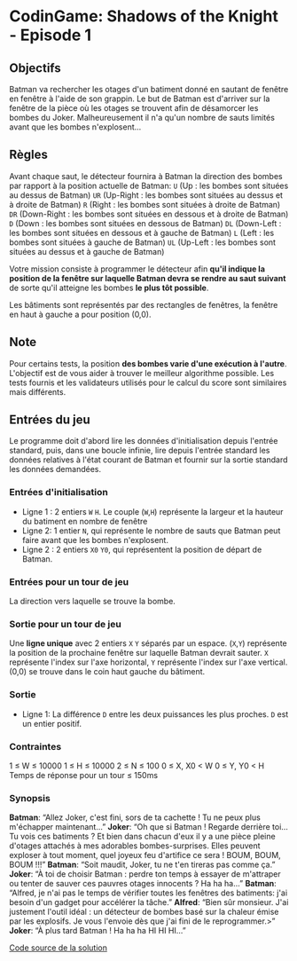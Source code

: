# CodinGame: Shadows of the Knight - Episode 1

## Objectifs

Batman va rechercher les otages d'un batiment donné en sautant de fenêtre en fenêtre à l'aide de son grappin. Le but de Batman est d'arriver sur la fenêtre de la pièce où les otages se trouvent afin de désamorcer les bombes du Joker. Malheureusement il n'a qu'un nombre de sauts limités avant que les bombes n'explosent...

## Règles

Avant chaque saut, le détecteur fournira à Batman la direction des bombes par rapport à la position actuelle de Batman:
`U` (Up : les bombes sont situées au dessus de Batman)
`UR` (Up-Right : les bombes sont situées au dessus et à droite de Batman)
`R` (Right : les bombes sont situées à droite de Batman)
`DR` (Down-Right : les bombes sont situées en dessous et à droite de Batman)
`D` (Down : les bombes sont situées en dessous de Batman)
`DL` (Down-Left : les bombes sont situées en dessous et à gauche de Batman)
`L` (Left : les bombes sont situées à gauche de Batman)
`UL` (Up-Left : les bombes sont situées au dessus et à gauche de Batman)

Votre mission consiste à programmer le détecteur afin **qu'il indique la position de la fenêtre sur laquelle Batman devra se rendre au saut suivant** de sorte qu'il atteigne les bombes **le plus tôt possible**.

Les bâtiments sont représentés par des rectangles de fenêtres, la fenêtre en haut à gauche a pour position (0,0).

## Note
Pour certains tests, la position **des bombes varie d'une exécution à l'autre**. L'objectif est de vous aider à trouver le meilleur algorithme possible.
Les tests fournis et les validateurs utilisés pour le calcul du score sont similaires mais différents.

## Entrées du jeu
Le programme doit d'abord lire les données d'initialisation depuis l'entrée standard, puis, dans une boucle infinie, lire depuis l'entrée standard les données relatives à l'état courant de Batman et fournir sur la sortie standard les données demandées.

### Entrées d'initialisation
- Ligne 1 : 2 entiers `W` `H`. Le couple (`W`,`H`) représente la largeur et la hauteur du batiment en nombre de fenêtre
- Ligne 2: 1 entier `N`, qui représente le nombre de sauts que Batman peut faire avant que les bombes n'explosent.
- Ligne 2 : 2 entiers `X0` `Y0`, qui représentent la position de départ de Batman.

### Entrées pour un tour de jeu
La direction vers laquelle se trouve la bombe.

### Sortie pour un tour de jeu
Une **ligne unique** avec 2 entiers `X` `Y` séparés par un espace. (`X`,`Y`) représente la position de la prochaine fenêtre sur laquelle Batman devrait sauter. `X` représente l'index sur l'axe horizontal, `Y` représente l'index sur l'axe vertical. (0,0) se trouve dans le coin haut gauche du bâtiment.

### Sortie
- Ligne 1: La différence `D` entre les deux puissances les plus proches. `D` est un entier positif.

### Contraintes
1 ≤ W ≤ 10000
1 ≤ H ≤ 10000
2 ≤ N ≤ 100
0 ≤ X, X0 < W
0 ≤ Y, Y0 < H
Temps de réponse pour un tour ≤ 150ms

### Synopsis
**Batman**: “Allez Joker, c'est fini, sors de ta cachette ! Tu ne peux plus m'échapper maintenant...”
**Joker**: “Oh que si Batman ! Regarde derrière toi... Tu vois ces batiments ? Et bien dans chacun d'eux il y a une pièce pleine d'otages attachés à mes adorables bombes-surprises. Elles peuvent exploser à tout moment, quel joyeux feu d'artifice ce sera ! BOUM, BOUM, BOUM !!!”
**Batman**: “Soit maudit, Joker, tu ne t'en tireras pas comme ça.”
**Joker**: “À toi de choisir Batman : perdre ton temps à essayer de m'attraper ou tenter de sauver ces pauvres otages innocents ? Ha ha ha...”
**Batman**: “Alfred, je n'ai pas le temps de vérifier toutes les fenêtres des batiments: j'ai besoin d'un gadget pour accélérer la tâche.”
**Alfred**: “Bien sûr monsieur. J'ai justement l'outil idéal : un détecteur de bombes basé sur la chaleur émise par les explosifs. Je vous l'envoie dès que j'ai fini de le reprogrammer.>”
**Joker**: “À plus tard Batman ! Ha ha ha HI HI HI...”

[Code source de la solution](https://github.com/Kous92/CodinGame-Swift-FR-/blob/main/Puzzles%20classiques/Moyen/Shadows%20of%20the%20Knight%20-%20Episode%201/shadowsOfTheKnightEP1.swift)